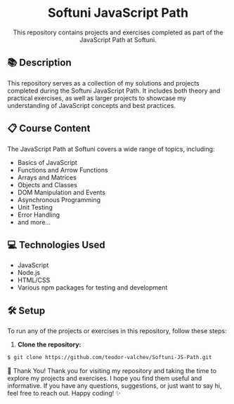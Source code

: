 <div align="center">
  <h1>Softuni JavaScript Path</h1>
  <p>This repository contains projects and exercises completed as part of the JavaScript Path at Softuni.</p>
</div>

## 📚 Description

This repository serves as a collection of my solutions and projects completed during the Softuni JavaScript Path. It includes both theory and practical exercises, as well as larger projects to showcase my understanding of JavaScript concepts and best practices.

## 📋 Course Content

The JavaScript Path at Softuni covers a wide range of topics, including:

- Basics of JavaScript
- Functions and Arrow Functions
- Arrays and Matrices
- Objects and Classes
- DOM Manipulation and Events
- Asynchronous Programming
- Unit Testing
- Error Handling
- and more...

## 💻 Technologies Used

- JavaScript
- Node.js
- HTML/CSS
- Various npm packages for testing and development

## 🛠️ Setup

To run any of the projects or exercises in this repository, follow these steps:

1. **Clone the repository:**

```bash
$ git clone https://github.com/teodor-valchev/Softuni-JS-Path.git
```
🌟 Thank You!
Thank you for visiting my repository and taking the time to explore my projects and exercises. I hope you find them useful and informative. If you have any questions, suggestions, or just want to say hi, feel free to reach out. Happy coding! ✨
